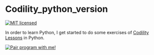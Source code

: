 # Codility_python_version

[![MIT licensed](https://img.shields.io/badge/license-MIT-blue.svg)](https://github.com/kenshinji/CodilitySolutions/blob/master/LICENSE.txt)

In order to learn Python, I get started to do some exercises of [Codility Lessons](https://codility.com/programmers/lessons/) in Python.



<a href="mailto:gundam0083ster@gmail.com" title="Pair program with me!">
  <img  src="http://pairprogramwith.me/badge.png"
        alt="Pair program with me!" />
</a>
